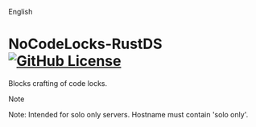 

English

# NoCodeLocks-RustDS [![GitHub License](https://img.shields.io/github/license/z3eeK/DailyRestart-RustDS)](LICENSE)

Blocks crafting of code locks. 

> [!NOTE] 
> Note: Intended for solo only servers. Hostname must contain 'solo only'.
